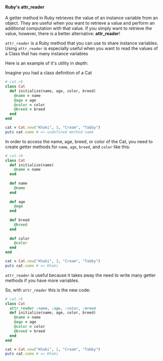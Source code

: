 #### Ruby's attr_reader

A getter method in Ruby retrieves the value  of an instance variable from an object. They are useful when you want to retrieve a value and perform an additional computation with that value. If you simply want to retrieve the value, however, there is a better alternative: **attr_reader**!

`attr_reader` is a Ruby method that you can use to share instance variables. Using `attr_reader` is especially useful when you want to read the values of a Class that has many instance variables

Here is an example of it's utility in depth:

Imagine you had a class definition of a Cat

```Ruby
# cat.rb
class Cat
  def initialize(name, age, color, breed)
    @name = name
    @age = age
    @color = color
    @breed = breed
  end
end

cat = Cat.new("Khaki", 3, "Cream", "Tabby")
puts cat.name # => undefined method name

```

In order to access the name, age, breed, or color of the Cat, you need to create getter methods for `name`, `age`, `breed`, and `color` like this:

```Ruby
# cat.rb
class Cat
  def initialize(name)
    @name = name
  end
   
  def name
    @name
  end
  
  def age
    @age
  end
  
  def breed
    @breed
  end
  
  def color
    @color
  end
end

cat = Cat.new("Khaki", 3, "Cream", "Tabby")
puts cat.name # => Khaki

```

`attr_reader` is useful because it takes away the need to write many getter methods if you have more variables.

So, with `attr_reader` this is the new code:

```Ruby
# cat.rb
class Cat
  attr_reader :name, :age, :color, :breed
  def initialize(name, age, color, breed)
    @name = name
    @age = age
    @color = color
    @breed = breed
  end
end

cat = Cat.new("Khaki", 1, "Cream", "Tabby")
puts cat.name # => Khaki

```
